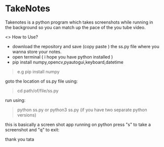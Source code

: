 # TakeNotes
Takenotes is a python program which takes screenshots while running in the background so you can match up the pace of the you tube video.


<> How to Use?
- download the repository and save (copy paste ) the ss.py file where you wanna store your notes.
- open terminal ( i hope you have python installed )
- pip install numpy,opencv,pyautogui,keyboard,datetime
> e.g pip install numpy

goto the location of ss.py file using: 
> cd path/of/file/ss.py

run using:
> python ss.py 
or 
> python3 ss.py 
(if you have two separate python versions)

this is basically a screen shot app running on python press "s" to take a screenshot and "q" to exit:

thank you
tata
